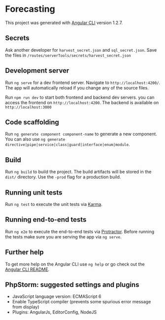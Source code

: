 # Forecasting

This project was generated with [Angular CLI](https://github.com/angular/angular-cli) version 1.2.7.

## Secrets

Ask another developer for `harvest_secret.json` and `sql_secret.json`. Save the files in `/routes/serverTools/secrets/harvest_secret.json`

## Development server

Run `ng serve` for a dev frontend server. Navigate to `http://localhost:4200/`. The app will automatically reload if you change any of the source files.

Run `npm run dev` to start both frontend and backend dev servers. you can access the frontend on `http://localhost:4200`. The backend is available on `http://localhost:3000`

## Code scaffolding

Run `ng generate component component-name` to generate a new component. You can also use `ng generate directive|pipe|service|class|guard|interface|enum|module`.

## Build

Run `ng build` to build the project. The build artifacts will be stored in the `dist/` directory. Use the `-prod` flag for a production build.

## Running unit tests

Run `ng test` to execute the unit tests via [Karma](https://karma-runner.github.io).

## Running end-to-end tests

Run `ng e2e` to execute the end-to-end tests via [Protractor](http://www.protractortest.org/).
Before running the tests make sure you are serving the app via `ng serve`.

## Further help

To get more help on the Angular CLI use `ng help` or go check out the [Angular CLI README](https://github.com/angular/angular-cli/blob/master/README.md).

## PhpStorm: suggested settings and plugins

* JavaScript language version: ECMAScript 6
* Enable TypeScript compiler (prevents some spurious error message from display) 
* Plugins: AngularJs, EditorConfig, NodeJS
